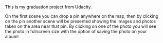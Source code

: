 This is my graduation project from Udacity.

On the first scene you can drop a pin anywhere on the map, then by clicking on the pin another scene will be presented showing the images and photos taken on the area near that pin. By clicking on one of the photo you will see the photo in fullscreen size with the option of saving the photo on your album!
